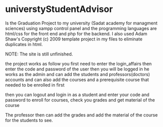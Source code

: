 # universtyStudentAdvisor

Is the Graduation Project to my university (Sadat academy for managment sciences) using xampp control panel and 
the programming languages are html/css for the front end and php for the backend.
I also used Adam Shaw's Copyright (c) 2009 template project in my files to eliminate duplicates in html.

NOTE: The site is still unfinished. 

the project works as follow you first need to enter the login_affairs then enter the code and password of the user then you will be logged in
he works as the admin and can add the students and professors(doctors) accounts and can also add the courses and a prerequisite course that 
needed to be enrolled in first 

then you can logout and login in as a student and enter your code and password to enroll for courses, check you grades and get material of the course

The professor then can add the grades and add the material of the course for the students to see.
